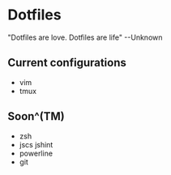 # Dotfiles

"Dotfiles are love. Dotfiles are life" --Unknown

## Current configurations
* vim
* tmux

## Soon^(TM)
* zsh
* jscs jshint
* powerline
* git
